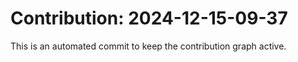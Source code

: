 # Contribution: 2024-12-15-09-37
This is an automated commit to keep the contribution graph active.
